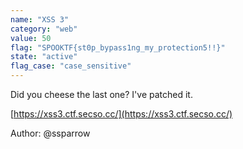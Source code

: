 ```yaml
---
name: "XSS 3"
category: "web"
value: 50
flag: "SPOOKTF{st0p_bypass1ng_my_protection5!!}"
state: "active"
flag_case: "case_sensitive"
---
```


Did you cheese the last one? I've patched it.

[https://xss3.ctf.secso.cc/](https://xss3.ctf.secso.cc/)

Author: @ssparrow
